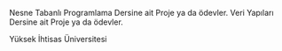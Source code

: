 Nesne Tabanlı Programlama Dersine ait Proje ya da ödevler.
Veri Yapıları Dersine ait Proje ya da ödevler.





Yüksek İhtisas Üniversitesi
